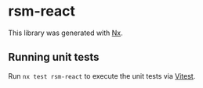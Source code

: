 # rsm-react

This library was generated with [Nx](https://nx.dev).

## Running unit tests

Run `nx test rsm-react` to execute the unit tests via [Vitest](https://vitest.dev/).
